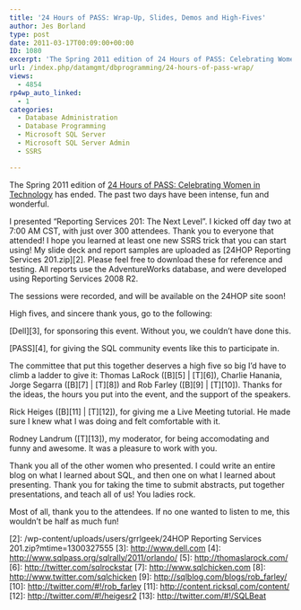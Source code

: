 ```yaml
---
title: '24 Hours of PASS: Wrap-Up, Slides, Demos and High-Fives'
author: Jes Borland
type: post
date: 2011-03-17T00:09:00+00:00
ID: 1080
excerpt: 'The Spring 2011 edition of 24 Hours of PASS: Celebrating Women in Technology has ended. The past two days have been intense, fun and wonderful. My slides and demos are available here.'
url: /index.php/datamgmt/dbprogramming/24-hours-of-pass-wrap/
views:
  - 4854
rp4wp_auto_linked:
  - 1
categories:
  - Database Administration
  - Database Programming
  - Microsoft SQL Server
  - Microsoft SQL Server Admin
  - SSRS

---
```

The Spring 2011 edition of [24 Hours of PASS: Celebrating Women in Technology][1] has ended. The past two days have been intense, fun and wonderful. 

I presented &#8220;Reporting Services 201: The Next Level&#8221;. I kicked off day two at 7:00 AM CST, with just over 300 attendees. Thank you to everyone that attended! I hope you learned at least one new SSRS trick that you can start using! My slide deck and report samples are uploaded as [24HOP Reporting Services 201.zip][2]. Please feel free to download these for reference and testing. All reports use the AdventureWorks database, and were developed using Reporting Services 2008 R2. 

The sessions were recorded, and will be available on the 24HOP site soon! 

High fives, and sincere thank yous, go to the following: 

[Dell][3], for sponsoring this event. Without you, we couldn&#8217;t have done this. 

[PASS][4], for giving the SQL community events like this to participate in. 

The committee that put this together deserves a high five so big I&#8217;d have to climb a ladder to give it: Thomas LaRock ([B][5] | [T][6]), Charlie Hanania, Jorge Segarra ([B][7] | [T][8]) and Rob Farley ([B][9] | [T][10]). Thanks for the ideas, the hours you put into the event, and the support of the speakers. 

Rick Heiges ([B][11] | [T][12]), for giving me a Live Meeting tutorial. He made sure I knew what I was doing and felt comfortable with it. 

Rodney Landrum ([T][13]), my moderator, for being accomodating and funny and awesome. It was a pleasure to work with you. 

Thank you all of the other women who presented. I could write an entire blog on what I learned about SQL, and then one on what I learned about presenting. Thank you for taking the time to submit abstracts, put together presentations, and teach all of us! You ladies rock. 

Most of all, thank you to the attendees. If no one wanted to listen to me, this wouldn&#8217;t be half as much fun!

 [1]: http://www.sqlpass.org/24hours/Spring2011/
 [2]: /wp-content/uploads/users/grrlgeek/24HOP Reporting Services 201.zip?mtime=1300327555
 [3]: http://www.dell.com
 [4]: http://www.sqlpass.org/sqlrally/2011/orlando/
 [5]: http://thomaslarock.com/
 [6]: http://twitter.com/sqlrockstar
 [7]: http://www.sqlchicken.com
 [8]: http://www.twitter.com/sqlchicken
 [9]: http://sqlblog.com/blogs/rob_farley/
 [10]: http://twitter.com/#!/rob_farley
 [11]: http://content.ricksql.com/content/
 [12]: http://twitter.com/#!/heigesr2
 [13]: http://twitter.com/#!/SQLBeat